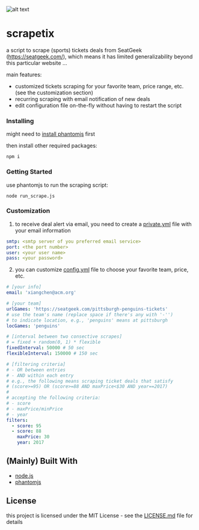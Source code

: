 ![alt text](https://cdnd.icons8.com/wp-content/uploads/2015/06/Website-Under-Construction.jpg "under construction")

# scrapetix

a script to scrape (sports) tickets deals from SeatGeek (https://seatgeek.com/), which means it has limited generalizability beyond this particular website ...

main features:
* customized tickets scraping for your favorite team, price range, etc. (see the customization section)
* recurring scraping with email notification of new deals
* edit configuration file on-the-fly without having to restart the script

### Installing
might need to [install phantomjs](http://phantomjs.org/download.html) first

then install other required packages:
```shell
npm i
```

### Getting Started
use phantomjs to run the scraping script:
```shell
node run_scrape.js
```

### Customization
1. to receive deal alert via email, you need to create a [private.yml](private.yml) file with your email information
```yaml
smtp: <smtp server of you preferred email service>
port: <the port number>
user: <your user name>
pass: <your password>
```
2. you can customize [config.yml](config.yml) file to choose your favorite team, price, etc.
```yaml
# [your info]
email: 'xiangchen@acm.org'

# [your team]
urlGames: 'https://seatgeek.com/pittsburgh-penguins-tickets'
# use the team's name (replace space if there's any with '-'') 
# to indicate location, e.g., 'penguins' means at pittsburgh
locGames: 'penguins'

# [interval between two consective scrapes]
# = fixed + random(0, 1) * flexible
fixedInterval: 50000 # 50 sec
flexibleInterval: 150000 # 150 sec

# [filtering criteria]
# - OR between entries
# - AND within each entry
# e.g., the following means scraping ticket deals that satisfy
# (score>=95) OR (score>=88 AND maxPrice<$30 AND year==2017)
#
# accepting the following criteria:
# - score
# - maxPrice/minPrice
# - year
filters:
  - score: 95
  - score: 88
    maxPrice: 30
    year: 2017
```

## (Mainly) Built With
* [node.js](https://nodejs.org/)
* [phantomjs](http://phantomjs.org/)

## License

this project is licensed under the MIT License - see the [LICENSE.md](LICENSE.md) file for details
